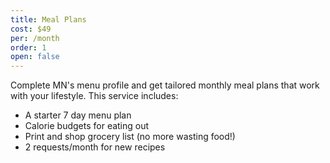 ```yaml
---
title: Meal Plans
cost: $49
per: /month
order: 1
open: false
---
```


Complete MN's menu profile and get tailored monthly meal plans that work with your lifestyle. This service includes:

* A starter 7 day menu plan
* Calorie budgets for eating out
* Print and shop grocery list (no more wasting food!)
* 2 requests/month for new recipes
